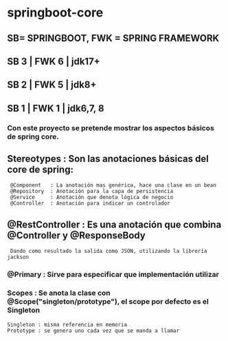 # springboot-core

## SB= SPRINGBOOT, FWK = SPRING FRAMEWORK
## SB 3 | FWK 6 | jdk17+
## SB 2 | FWK 5 | jdk8+
## SB 1 | FWK 1 | jdk6,7, 8


### Con este proyecto se pretende mostrar los aspectos básicos de spring core.


## Stereotypes : Son las anotaciones básicas del core de spring:
     @Component   : La anotación mas genérica, hace una clase en un bean
     @Repository  : Anotación para la capa de persistencia
     @Service     : Anotación que denota lógica de negocio
     @Controller  : Anotación para indicar un controlador

## @RestController : Es una anotación que combina @Controller y @ResponseBody
     Dando como resultado la salida como JSON, utilizando la librería jackson

### @Primary : Sirve para especificar que implementación utilizar

### Scopes : Se anota la clase con @Scope("singleton/prototype"), el scope por defecto es el Singleton
    Singleton : misma referencia en memoria
    Prototype : se genera uno cada vez que se manda a llamar

